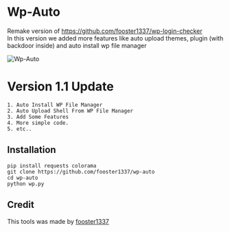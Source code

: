 # Wp-Auto
Remake version of <a href="https://github.com/fooster1337/wp-login-checker">https://github.com/fooster1337/wp-login-checker</a><br>
In this version we added more features like auto upload themes, plugin (with backdoor inside) and auto install wp file manager

![Wp-Auto](https://github.com/fooster1337/wp-auto/assets/89574993/c3549c88-c572-440a-b9ec-1a9c5d77ed7b)

# Version 1.1 Update
```
1. Auto Install WP File Manager
2. Auto Upload Shell From WP File Manager
3. Add Some Features
4. More simple code.
5. etc..
```

## Installation
```
pip install requests colorama
git clone https://github.com/fooster1337/wp-auto
cd wp-auto
python wp.py
```

## Credit
This tools was made by <a href="https://github.com/fooster1337/wp-auto/">fooster1337</a>

